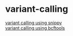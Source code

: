 # variant-calling

[variant calling using snippy](https://youtu.be/Y5wk12KwtxQ)\
[variant calling using bcftools](https://youtu.be/mKqdfdtv0cI)
